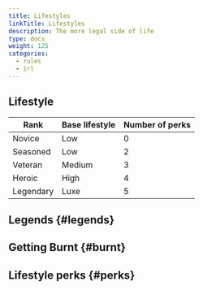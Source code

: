 ```yaml
---
title: Lifestyles
linkTitle: Lifestyles
description: The more legal side of life
type: docs
weight: 125
categories:
  - rules
  - irl
---
```



## Lifestyle



| Rank      | Base lifestyle | Number of perks |
| --------- | -------------- | --------------- |
| Novice    | Low            | 0               |
| Seasoned | Low            | 2               |
| Veteran   | Medium         | 3               |
| Heroic    | High           | 4               |
| Legendary | Luxe           | 5               |


## Legends {#legends}


## Getting Burnt {#burnt}


## Lifestyle perks {#perks}




